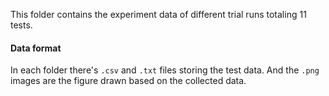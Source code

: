 This folder contains the experiment data of different trial runs totaling 11 tests.

#### Data format

In each folder there's `.csv` and `.txt` files storing the test data. And the `.png` images are the figure drawn based on the collected data.
